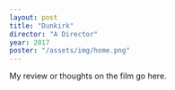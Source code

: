 ```yaml
---
layout: post
title: "Dunkirk"
director: "A Director"
year: 2017
poster: "/assets/img/home.png"
---
```


My review or thoughts on the film go here.

